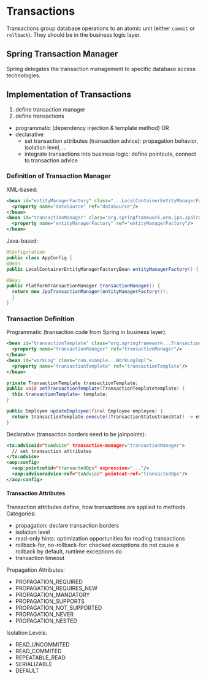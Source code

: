 # Transactions
Transactions group database operations to an atomic unit (either `commit` or `rollback`).
They should be in the business logic layer.

## Spring Transaction Manager
Spring delegates the transaction management to specific database access technologies.

## Implementation of Transactions
1. define transaction manager
2. define transactions
  * programmatic (dependency injection & template method) OR
  * declarative
    - set transaction attributes (transaction advice): propagation behavior, isolation level, ...
    - integrate transactions into business logic: define pointcuts, connect to transaction advice

### Definition of Transaction Manager
XML-based:
```xml
<bean id="entityManagerFactory" class="...LocalContainerEntityManagerFactoryBean">
  <property name="dataSource" ref="dataSource"/>
</bean>
<bean id="transactionManager" class="org.springframework.orm.jpa.JpaTransactionManager">
  <property name="entityManagerFactory" ref="entityManagerFactory"/>
</bean>
```
Java-based:
```Java
@Configuration
public class AppConfig {
@Bean
public LocalContainerEntityManagerFactoryBean entityManagerFactory() { ... }

@Bean
public PlatformTransactionManager transactionManager() {
  return new JpaTransactionManager(entityManagerFactory());
  }
}
```

### Transaction Definition
Programmatic (transaction code from Spring in business layer):
```xml
<bean id="transactionTemplate" class="org.springframework...TransactionTemplate">
  <property name="transactionManager" ref="transactionManager"/>
</bean>
<bean id="workLog" class="com.example...WorkLogImpl">
  <property name="transactionTemplate" ref="transactionTemplate"/>
</bean>
```
```java
private TransactionTemplate transactionTemplate;
public void setTransactionTemplate(TransactionTemplatetemplate) {
  this.transactionTemplate= template;
}

public Employee updateEmployee(final Employee employee) {
  return transactionTemplate.execute((TransactionStatustransStat) -> employeeDao.merge(employee)); // commit if no exception is thrown, rollback otherwise
}
```

Declarative (transaction borders need to be joinpoints):
```xml
<tx:adviceid="txAdvice" transaction-manager="transactionManager">
  // set transaction attributes
</tx:advice>
<aop:config>
  <aop:pointcutid="transactedOps" expression="..."/>
  <aop:advisoradvice-ref="txAdvice" pointcut-ref="transactedOps"/>
</aop:config>
```

#### Transaction Attributes
Transaction attributes define, how transactions are applied to methods.
Categories:
* propagation: declare transaction borders
* isolation level
* read-only hints: optimization opportunities for reading transactions
* rollback-for, no-rollback-for: checked exceptions do not cause a rollback by default, runtime exceptions do
* transaction timeout

Propagation Attributes:
* PROPAGATION_REQUIRED
* PROPAGATION_REQUIRES_NEW
* PROPAGATION_MANDATORY
* PROPAGATION_SUPPORTS
* PROPAGATION_NOT_SUPPORTED
* PROPAGATION_NEVER
* PROPAGATION_NESTED

Isolation Levels:
* READ_UNCOMMITED
* READ_COMMITED
* REPEATABLE_READ
* SERIALIZABLE
* DEFAULT
